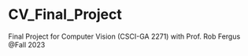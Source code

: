 # CV_Final_Project
Final Project for Computer Vision (CSCI-GA 2271) with Prof. Rob Fergus @Fall 2023
